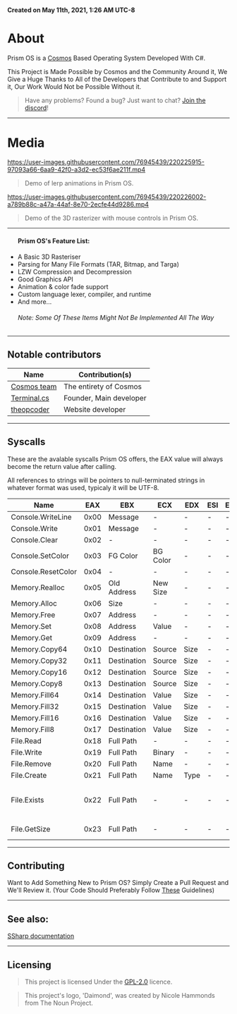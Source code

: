 
<h4>Created on May 11th, 2021, 1:26 AM UTC-8</h4>

# About
Prism OS is a [Cosmos](https://github.com/CosmosOS/Cosmos) Based Operating System Developed With C#.

This Project is Made Possible by Cosmos and the Community Around it, We Give a Huge Thanks to All of the Developers that Contribute to and Support it, Our Work Would Not be Possible Without it.

>Have any problems? Found a bug? Just want to chat? [Join the discord](https://discord.gg/DdERgtGmF6)!

<hr/>

# Media

https://user-images.githubusercontent.com/76945439/220225915-97093a66-6aa9-42f0-a3d2-ec53f6ae211f.mp4

> Demo of lerp animations in  Prism OS.

https://user-images.githubusercontent.com/76945439/220226002-a789b88c-a47a-44af-8e70-2ecfe44d9286.mp4

> Demo of the 3D rasterizer with mouse controls in Prism OS.

<hr/>

<ul>
<h4>Prism OS's Feature List:</h4>
    <li>A Basic 3D Rasteriser</li>
    <li>Parsing for Many File Formats (TAR, Bitmap, and Targa)</li>
    <li>LZW Compression and Decompression</li>
    <li>Good Graphics API</li>
    <li>Animation & color fade support</li>
    <li>Custom language lexer, compiler, and runtime</li>
    <li>And more...</li>
    <h6>Note: Some Of These Items Might Not Be Implemented All The Way</h6>
</ul>

<hr/>

## Notable contributors
| Name                                                  | Contribution(s)              |
|-------------------------------------------------------|------------------------------|
| [Cosmos team](https://github.com/CosmosOS/Cosmos)     | The entirety of Cosmos       |
| [Terminal.cs](https://github.com/terminal-cs)         | Founder, Main developer      |
| [theopcoder](https://github.com/theopcoder)           | Website developer            |

<hr/>

## Syscalls

These are the avalable syscalls Prism OS offers, the EAX value will always become the return value after calling.

All references to strings will be pointers to null-terminated strings in whatever format was used, typicaly it will be UTF-8.

| Name                | EAX  | EBX          | ECX      | EDX  | ESI | EDI | Returns                         |
|---------------------|------|--------------|----------|------|-----|-----|---------------------------------|
| Console.WriteLine   | 0x00 | Message      | -        | -    | -   | -   | -                               |
| Console.Write       | 0x01 | Message      | -        | -    | -   | -   | -                               |
| Console.Clear       | 0x02 | -            | -        | -    | -   | -   | -                               |
| Console.SetColor    | 0x03 | FG Color     | BG Color | -    | -   | -   | -                               |
| Console.ResetColor  | 0x04 | -            | -        | -    | -   | -   | -                               |
| Memory.Realloc      | 0x05 | Old Address  | New Size | -    | -   | -   | New Address                     |
| Memory.Alloc        | 0x06 | Size         | -        | -    | -   | -   | Address                         |
| Memory.Free         | 0x07 | Address      | -        | -    | -   | -   | -                               |
| Memory.Set          | 0x08 | Address      | Value    | -    | -   | -   | -                               |
| Memory.Get          | 0x09 | Address      | -        | -    | -   | -   | Value                           |
| Memory.Copy64       | 0x10 | Destination  | Source   | Size | -   | -   | -                               |
| Memory.Copy32       | 0x11 | Destination  | Source   | Size | -   | -   | -                               |
| Memory.Copy16       | 0x12 | Destination  | Source   | Size | -   | -   | -                               |
| Memory.Copy8        | 0x13 | Destination  | Source   | Size | -   | -   | -                               |
| Memory.Fill64       | 0x14 | Destination  | Value    | Size | -   | -   | -                               |
| Memory.Fill32       | 0x15 | Destination  | Value    | Size | -   | -   | -                               |
| Memory.Fill16       | 0x16 | Destination  | Value    | Size | -   | -   | -                               |
| Memory.Fill8        | 0x17 | Destination  | Value    | Size | -   | -   | -                               |
| File.Read           | 0x18 | Full Path    | -        | -    | -   | -   | Binary                          |
| File.Write          | 0x19 | Full Path    | Binary   | -    | -   | -   | -                               |
| File.Remove         | 0x20 | Full Path    | Name     | -    | -   | -   | -                               |
| File.Create         | 0x21 | Full Path    | Name     | Type | -   | -   | -                               |
| File.Exists         | 0x22 | Full Path    | -        | -    | -   | -   | 0 = False, 1 = File, 2 = Folder |
| File.GetSize        | 0x23 | Full Path    | -        | -    | -   | -   | Size of the file                |

<hr/>

## Contributing

Want to Add Something New to Prism OS? Simply Create a Pull Request and We'll Review it. (Your Code Should Preferably Follow [These](https://github.com/Project-Prism/Prism-OS/blob/main/CONTRIBUTING.md) Guidelines)

<hr/>

## See also:
[SSharp documentation](https://github.com/Project-Prism/Prism-OS/tree/main/PrismRuntime/SSharp/README.md)

<hr/>

## Licensing

> This project is licensed Under the [GPL-2.0](https://github.com/Project-Prism/Prism-OS/blob/main/LICENSE) licence.

> This project's logo, 'Daimond', was created by Nicole Hammonds from The Noun Project.
